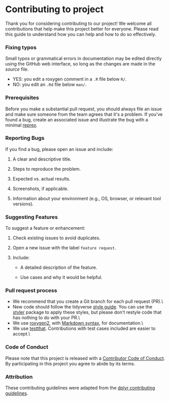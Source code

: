 # Contributing to project

Thank you for considering contributing to our project! We welcome all contributions that help make this project better for everyone. Please read this guide to understand how you can help and how to do so effectively.

### Fixing typos

Small typos or grammatical errors in documentation may be edited directly using the GitHub web interface, so long as the changes are made in the *source* file.

- YES: you edit a roxygen comment in a `.R` file below `R/`.
- NO: you edit an `.Rd` file below `man/`.

### Prerequisites

Before you make a substantial pull request, you should always file an issue and make sure someone from the team agrees that it's a problem. If you've found a bug, create an associated issue and illustrate the bug with a minimal [reprex](https://www.tidyverse.org/help/#reprex).

### Reporting Bugs

If you find a bug, please open an issue and include:

1. A clear and descriptive title.

2. Steps to reproduce the problem.

3. Expected vs. actual results.

4. Screenshots, if applicable.

5. Information about your environment (e.g., OS, browser, or relevant tool versions).

### Suggesting Features

To suggest a feature or enhancement:

1. Check existing issues to avoid duplicates.

2. Open a new issue with the label `feature request`.

3. Include:

    - A detailed description of the feature.

    - Use cases and why it would be helpful.

### Pull request process

- We recommend that you create a Git branch for each pull request (PR).\
- New code should follow the tidyverse [style guide](http://style.tidyverse.org). You can use the [styler](https://CRAN.R-project.org/package=styler) package to apply these styles, but please don't restyle code that has nothing to do with your PR.\
- We use [roxygen2](https://cran.r-project.org/package=roxygen2), with [Markdown syntax](https://cran.r-project.org/web/packages/roxygen2/vignettes/rd-formatting.html), for documentation.\
- We use [testthat](https://cran.r-project.org/package=testthat). Contributions with test cases included are easier to accept.\

### Code of Conduct

Please note that this project is released with a [Contributor Code of Conduct](CODE_OF_CONDUCT.md). By participating in this project you agree to abide by its terms.

### Attribution

These contributing guidelines were adapted from the [dplyr contributing guidelines](https://github.com/tidyverse/dplyr/blob/master/.github/CONTRIBUTING.md).
